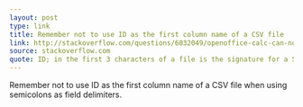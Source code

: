 ```yaml
---
layout: post
type: link
title: Remember not to use ID as the first column name of a CSV file
link: http://stackoverflow.com/questions/6032049/openoffice-calc-can-not-read-a-simple-csv-file-why 
source: stackoverflow.com
quote: ID; in the first 3 characters of a file is the signature for a SYLK file. The fourth character can be a P, N or an E which flags certain information about how the rest of the file should be processed.
---
```


Remember not to use ID as the first column name of a CSV file when using semicolons as field delimiters.